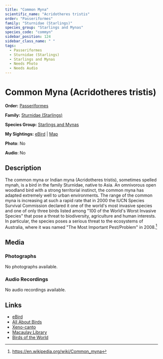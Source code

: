 ```yaml
---
title: "Common Myna"
scientific_name: "Acridotheres tristis"
order: "Passeriformes"
family: "Sturnidae (Starlings)"
species_group: "Starlings and Mynas"
species_code: "commyn"
sidebar_position: 124
sidebar_class_name: " "
tags: 
  - Passeriformes
  - Sturnidae (Starlings)
  - Starlings and Mynas
  - Needs Photo
  - Needs Audio
---
```


# Common Myna (Acridotheres tristis)

**Order:** [Passeriformes](/tags/passeriformes)

**Family:** [Sturnidae (Starlings)](/tags/sturnidae-starlings)

**Species Group:** [Starlings and Mynas](/tags/starlings-and-mynas)

**My Sightings:** [eBird](https://ebird.org/lifelist?r=world&time=life&spp=commyn) | [Map](/map?species_code=commyn)

**Photo**: No 

**Audio**: No

## Description
The common myna or Indian myna (Acridotheres tristis), sometimes spelled mynah, is a bird in the family Sturnidae, native to Asia. An omnivorous open woodland bird with a strong territorial instinct, the common myna has adapted extremely well to urban environments.
The range of the common myna is increasing at such a rapid rate that in 2000 the IUCN Species Survival Commission declared it one of the world's most invasive species and one of only three birds listed among "100 of the World's Worst Invasive Species" that pose a threat to biodiversity, agriculture and human interests. In particular, the species poses a serious threat to the ecosystems of Australia, where it was named "The Most Important Pest/Problem" in 2008.[^1]

[^1]: https://en.wikipedia.org/wiki/Common_myna

## Media
### Photographs
No photographs available.

### Audio Recordings
No audio recordings available.

## Links
* [eBird](https://ebird.org/species/commyn) 
* [All About Birds](https://www.allaboutbirds.org/guide/commyn) 
* [Xeno-canto](https://www.xeno-canto.org/species/acridotheres-tristis) 
* [Macaulay Library](https://search.macaulaylibrary.org/catalog?taxonCode=commyn&sort=rating_rank_desc)
* [Birds of the World](https://birdsoftheworld.org/bow/species/commyn)
